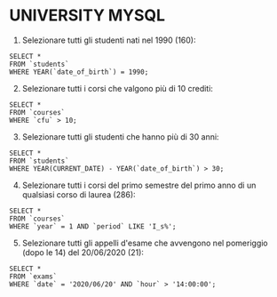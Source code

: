 # UNIVERSITY MYSQL

1) Selezionare tutti gli studenti nati nel 1990 (160): 
  ```
  SELECT *
  FROM `students`
  WHERE YEAR(`date_of_birth`) = 1990;
  ```

2) Selezionare tutti i corsi che valgono più di 10 crediti:
  ```
  SELECT * 
  FROM `courses`
  WHERE `cfu` > 10;
  ```

3) Selezionare tutti gli studenti che hanno più di 30 anni:
  ```
  SELECT * 
  FROM `students`
  WHERE YEAR(CURRENT_DATE) - YEAR(`date_of_birth`) > 30;
  ```

4) Selezionare tutti i corsi del primo semestre del primo anno di un qualsiasi corso di laurea (286):
  ```
  SELECT * 
  FROM `courses`
  WHERE `year` = 1 AND `period` LIKE 'I_s%';
  ```

5) Selezionare tutti gli appelli d'esame che avvengono nel pomeriggio (dopo le 14) del 20/06/2020 (21):
  ```
  SELECT *
  FROM `exams`
  WHERE `date` = '2020/06/20' AND `hour` > '14:00:00';
  ```

